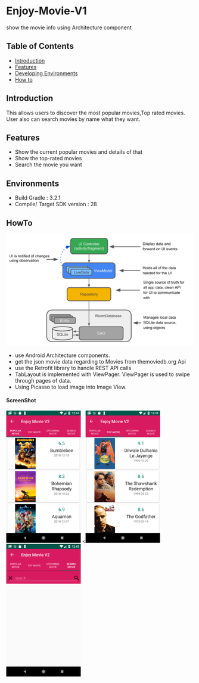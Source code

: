 # Enjoy-Movie-V1
show the movie info using Architecture component

## Table of Contents

- [Introduction](#introduction)
- [Features](#features)
- [Developing Environments](#environments)
- [How to](#Howto)

## Introduction
This allows users to discover the most popular movies,Top rated movies.
User also can search movies by name what they want.
## Features
* Show the current popular movies and details of that
* Show the top-rated movies
* Search the movie you want

## Environments
- Build Gradle : 3.2.1
- Compile/ Target SDK version : 28

## HowTo

<img src="https://github.com/sangaelee/Enjoy-Movie-V2/blob/master/screenshot/ac.png" width="800"></img>
- use Android Architecture components.
- get the json movie data regarding to Movies from themoviedb.org Api
- use the Retrofit library to handle REST API calls 
- TabLayout is implemented with ViewPager. ViewPager is used to swipe through pages of
data.
- Using Picasso to load image into Image View.


#### ScreenShot
<img src="https://github.com/sangaelee/Enjoy-Movie-V2/blob/master/screenshot/Screenshot01.png" width="200"></img>    <<img src="https://github.com/sangaelee/Enjoy-Movie-V2/blob/master/screenshot/Screenshot02.png" width="200"></img>    <img src="https://github.com/sangaelee/Enjoy-Movie-V2/blob/master/screenshot/Screenshot03.png" width="200"></img>    
